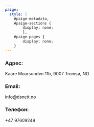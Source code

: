 ```yaml
---
paige:
  style: |
    #paige-metadata,
    #paige-sections {
        display: none;
        },
    #paige-pages {
        display: none;
    }
---
```


<div class="container-fluid">
            <h3>Адрес:</h3> 
            <p>Kaare Moursundvn 11b, 9007 Tromsø, NO</p>
            <h3>Email:</h3> 
            <p>info@dsnett.no</p>
            <h3>Телефон:</h3> 
            <p>+47 97609249</p>
</div> 